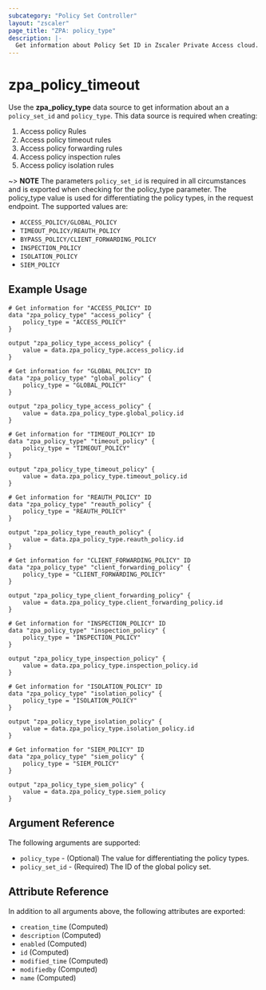 ```yaml
---
subcategory: "Policy Set Controller"
layout: "zscaler"
page_title: "ZPA: policy_type"
description: |-
  Get information about Policy Set ID in Zscaler Private Access cloud.
---
```


# zpa_policy_timeout

Use the **zpa_policy_type** data source to get information about an a ``policy_set_id`` and ``policy_type``. This data source is required when creating:

1. Access policy Rules
2. Access policy timeout rules
3. Access policy forwarding rules
4. Access policy inspection rules
5. Access policy isolation rules

~> **NOTE** The parameters ``policy_set_id`` is required in all circumstances and is exported when checking for the policy_type parameter. The policy_type value is used for differentiating the policy types, in the request endpoint. The supported values are:

* ``ACCESS_POLICY/GLOBAL_POLICY``
* ``TIMEOUT_POLICY/REAUTH_POLICY``
* ``BYPASS_POLICY/CLIENT_FORWARDING_POLICY``
* ``INSPECTION_POLICY``
* ``ISOLATION_POLICY``
* ``SIEM_POLICY``

## Example Usage

```hcl
# Get information for "ACCESS_POLICY" ID
data "zpa_policy_type" "access_policy" {
    policy_type = "ACCESS_POLICY"
}

output "zpa_policy_type_access_policy" {
    value = data.zpa_policy_type.access_policy.id
}
```

```hcl
# Get information for "GLOBAL_POLICY" ID
data "zpa_policy_type" "global_policy" {
    policy_type = "GLOBAL_POLICY"
}

output "zpa_policy_type_access_policy" {
    value = data.zpa_policy_type.global_policy.id
}
```

```hcl
# Get information for "TIMEOUT_POLICY" ID
data "zpa_policy_type" "timeout_policy" {
    policy_type = "TIMEOUT_POLICY"
}

output "zpa_policy_type_timeout_policy" {
    value = data.zpa_policy_type.timeout_policy.id
}
```

```hcl
# Get information for "REAUTH_POLICY" ID
data "zpa_policy_type" "reauth_policy" {
    policy_type = "REAUTH_POLICY"
}

output "zpa_policy_type_reauth_policy" {
    value = data.zpa_policy_type.reauth_policy.id
}
```

```hcl
# Get information for "CLIENT_FORWARDING_POLICY" ID
data "zpa_policy_type" "client_forwarding_policy" {
    policy_type = "CLIENT_FORWARDING_POLICY"
}

output "zpa_policy_type_client_forwarding_policy" {
    value = data.zpa_policy_type.client_forwarding_policy.id
}
```

```hcl
# Get information for "INSPECTION_POLICY" ID
data "zpa_policy_type" "inspection_policy" {
    policy_type = "INSPECTION_POLICY"
}

output "zpa_policy_type_inspection_policy" {
    value = data.zpa_policy_type.inspection_policy.id
}
```

```hcl
# Get information for "ISOLATION_POLICY" ID
data "zpa_policy_type" "isolation_policy" {
    policy_type = "ISOLATION_POLICY"
}

output "zpa_policy_type_isolation_policy" {
    value = data.zpa_policy_type.isolation_policy.id
}
```

```hcl
# Get information for "SIEM_POLICY" ID
data "zpa_policy_type" "siem_policy" {
    policy_type = "SIEM_POLICY"
}

output "zpa_policy_type_siem_policy" {
    value = data.zpa_policy_type.siem_policy
}
```

## Argument Reference

The following arguments are supported:

* `policy_type` - (Optional) The value for differentiating the policy types.
* `policy_set_id` - (Required) The ID of the global policy set.

## Attribute Reference

In addition to all arguments above, the following attributes are exported:

* ``creation_time`` (Computed)
* ``description`` (Computed)
* ``enabled``  (Computed)
* ``id`` (Computed)
* ``modified_time``  (Computed)
* ``modifiedby``  (Computed)
* ``name``  (Computed)
